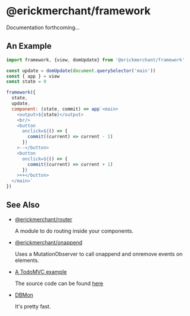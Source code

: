 # @erickmerchant/framework

Documentation forthcoming...

## An Example

``` javascript
import framework, {view, domUpdate} from '@erickmerchant/framework'

const update = domUpdate(document.querySelector('main'))
const { app } = view
const state = 0

framework({
  state,
  update,
  component: (state, commit) => app`<main>
    <output>${state}</output>
    <br/>
    <button
      onclick=${() => {
        commit((current) => current - 1)
      }}
    >--</button>
    <button
      onclick=${() => {
        commit((current) => current + 1)
      }}
    >++</button>
  </main>`
})
```

## See Also

- [@erickmerchant/router](https://github.com/erickmerchant/router)

  A module to do routing inside your components.

- [@erickmerchant/onappend](https://github.com/erickmerchant/onappend)

  Uses a MutationObserver to call onappend and onremove events on elements.

- [A TodoMVC example](https://todo.erickmerchant.com)

  The source code can be found [here](https://github.com/erickmerchant/framework-todo)

- [DBMon](https://erickmerchant.github.io/js-repaint-perfs/framework/)

  It's pretty fast.
